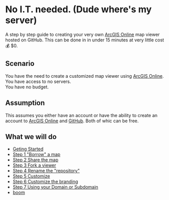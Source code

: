 
# No I.T. needed. (Dude where's my server)

A step by step guide to creating your very own [ArcGIS Online](https://www.arcgis.com) map viewer hosted on GitHub. This can be done in in under 15 minutes at very little cost :moneybag: $0.  

## Scenario 
You have the need to create a customized map viewer using [ArcGIS Online](https://www.arcgis.com).  
You have access to no servers.  
You have no budget. 

## Assumption 
This assumes you either have an account or have the ability to create an account to [ArcGIS Online](https://www.arcgis.com) and [GitHub](https://github.com/). Both of whic can be free.

## What we will do
- [Geting Started](GitHub_resources.md)
- [Step 1 "Borrow" a map](GitHub_step1.md)
- [Step 2 Share the map](GitHub_step2.md)
- [Step 3 Fork a viewer](GitHub_step3.md)
- [Step 4 Rename the "repository"](GitHub_step4.md)
- [Step 5 Customize](GitHub_step5.md)
- [Step 6 Customize the branding](GitHub_step6.md)
- [Step 7 Using your Domain or Subdomain](GitHub_step7.md)
- [boom](boom.md)
